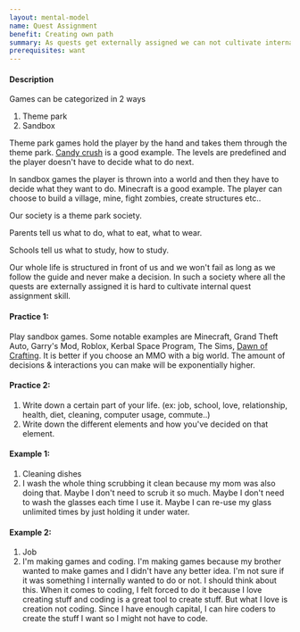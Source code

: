 ```yaml
---
layout: mental-model
name: Quest Assignment
benefit: Creating own path
summary: As quests get externally assigned we can not cultivate internal quest assignment skill
prerequisites: want
---
```


#### Description

Games can be categorized in 2 ways

1. Theme park
2. Sandbox

Theme park games hold the player by the hand and takes them through the theme park. [Candy crush](https://i.redd.it/u25jttpjhgi01.jpg) is a good example. The levels are predefined and the player doesn't have to decide what to do next.

In sandbox games the player is thrown into a world and then they have to decide what they want to do. Minecraft is a good example. The player can choose to build a village, mine, fight zombies, create structures etc..

Our society is a theme park society. 

Parents tell us what to do, what to eat, what to wear.

Schools tell us what to study, how to study.

Our whole life is structured in front of us and we won't fail as long as we follow the guide and never make a decision. In such a society where all the quests are externally assigned it is hard to cultivate internal quest assignment skill.
 

#### Practice 1: 

Play sandbox games. Some notable examples are Minecraft, Grand Theft Auto, Garry's Mod, Roblox, Kerbal Space Program, The Sims, [Dawn of Crafting](https://www.dawnofcrafting.com/). It is better if you choose an MMO with a big world. The amount of decisions & interactions you can make will be exponentially higher.

#### Practice 2: 

1. Write down a certain part of your life. (ex: job, school, love, relationship, health, diet, cleaning, computer usage, commute..)
2. Write down the different elements and how you've decided on that element.

#### Example 1: 

1. Cleaning dishes
2. I wash the whole thing scrubbing it clean because my mom was also doing that. Maybe I don't need to scrub it so much. Maybe I don't need to wash the glasses each time I use it. Maybe I can re-use my glass unlimited times by just holding it under water. 

#### Example 2:

1. Job
2. I'm making games and coding. I'm making games because my brother wanted to make games and I didn't have any better idea. I'm not sure if it was something I internally wanted to do or not. I should think about this. When it comes to coding, I felt forced to do it because I love creating stuff and coding is a great tool to create stuff. But what I love is creation not coding. Since I have enough capital, I can hire coders to create the stuff I want so I might not have to code.







